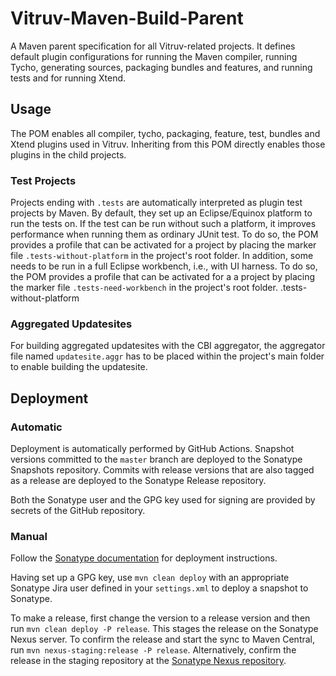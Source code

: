 # Vitruv-Maven-Build-Parent
A Maven parent specification for all Vitruv-related projects.
It defines default plugin configurations for running the Maven compiler, running Tycho, generating sources, packaging bundles and features, and running tests and for running Xtend.

## Usage

The POM enables all compiler, tycho, packaging, feature, test, bundles and Xtend plugins used in Vitruv. Inheriting from this POM directly enables those plugins in the child projects.

### Test Projects

Projects ending with `.tests` are automatically interpreted as plugin test projects by Maven. By default, they set up an Eclipse/Equinox platform to run the tests on.
If the test can be run without such a platform, it improves performance when running them as ordinary JUnit test. To do so, the POM provides a profile that can be activated for a project by placing the marker file `.tests-without-platform` in the project's root folder.
In addition, some needs to be run in a full Eclipse workbench, i.e., with UI harness. To do so, the POM provides a profile that can be activated for a a project by placing the marker file `.tests-need-workbench` in the project's root folder.
.tests-without-platform

### Aggregated Updatesites

For building aggregated updatesites with the CBI aggregator, the aggregator file named `updatesite.aggr` has to be placed within the project's main folder to enable building the updatesite.

## Deployment

### Automatic

Deployment is automatically performed by GitHub Actions. Snapshot versions committed to the `master` branch are deployed to the Sonatype Snapshots repository. Commits with release versions that are also tagged as a release are deployed to the Sonatype Release repository.

Both the Sonatype user and the GPG key used for signing are provided by secrets of the GitHub repository.

### Manual

Follow the [Sonatype documentation](https://central.sonatype.org/pages/apache-maven.html) for deployment instructions.

Having set up a GPG key, use `mvn clean deploy` with an appropriate Sonatype Jira user defined in your `settings.xml` to deploy a snapshot to Sonatype.

To make a release, first change the version to a release version and then run `mvn clean deploy -P release`. This stages the release on the Sonatype Nexus server. To confirm the release and start the sync to Maven Central, run `mvn nexus-staging:release -P release`.
Alternatively, confirm the release in the staging repository at the [Sonatype Nexus repository](https://oss.sonatype.org/).

